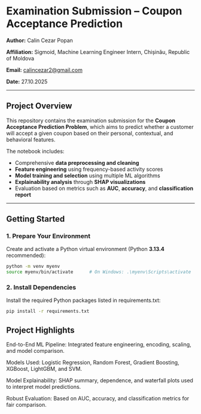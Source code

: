 # Examination Submission – Coupon Acceptance Prediction

**Author:** Calin Cezar Popan

**Affiliation:** Sigmoid, Machine Learning Engineer Intern, Chișinău, Republic of Moldova 

**Email:** calincezar2@gmail.com 

**Date:** 27.10.2025  

---

## Project Overview

This repository contains the examination submission for the **Coupon Acceptance Prediction Problem**, which aims to predict whether a customer will accept a given coupon based on their personal, contextual, and behavioral features.

The notebook includes:
- Comprehensive **data preprocessing and cleaning**
- **Feature engineering** using frequency-based activity scores
- **Model training and selection** using multiple ML algorithms
- **Explainability analysis** through **SHAP visualizations**
- Evaluation based on metrics such as **AUC**, **accuracy**, and **classification report**

---

## Getting Started

### 1. Prepare Your Environment

Create and activate a Python virtual environment (Python **3.13.4** recommended):

```bash
python -m venv myenv
source myenv/bin/activate      # On Windows: .\myenv\Scripts\activate
```

### 2. Install Dependencies

Install the required Python packages listed in requirements.txt:
```bash
pip install -r requirements.txt
```

## Project Highlights

End-to-End ML Pipeline: Integrated feature engineering, encoding, scaling, and model comparison.

Models Used: Logistic Regression, Random Forest, Gradient Boosting, XGBoost, LightGBM, and SVM.

Model Explainability: SHAP summary, dependence, and waterfall plots used to interpret model predictions.

Robust Evaluation: Based on AUC, accuracy, and classification metrics for fair comparison.

